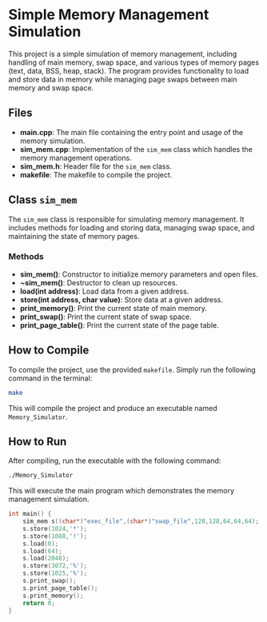 
# Simple Memory Management Simulation

This project is a simple simulation of memory management, including handling of main memory, swap space, and various types of memory pages (text, data, BSS, heap, stack). The program provides functionality to load and store data in memory while managing page swaps between main memory and swap space.

## Files

- **main.cpp**: The main file containing the entry point and usage of the memory simulation.
- **sim_mem.cpp**: Implementation of the `sim_mem` class which handles the memory management operations.
- **sim_mem.h**: Header file for the `sim_mem` class.
- **makefile**: The makefile to compile the project.

## Class `sim_mem`

The `sim_mem` class is responsible for simulating memory management. It includes methods for loading and storing data, managing swap space, and maintaining the state of memory pages.

### Methods

- **sim_mem()**: Constructor to initialize memory parameters and open files.
- **~sim_mem()**: Destructor to clean up resources.
- **load(int address)**: Load data from a given address.
- **store(int address, char value)**: Store data at a given address.
- **print_memory()**: Print the current state of main memory.
- **print_swap()**: Print the current state of swap space.
- **print_page_table()**: Print the current state of the page table.

## How to Compile

To compile the project, use the provided `makefile`. Simply run the following command in the terminal:

```sh
make
```

This will compile the project and produce an executable named `Memory_Simulator`.

## How to Run

After compiling, run the executable with the following command:

```sh
./Memory_Simulator
```

This will execute the main program which demonstrates the memory management simulation.

```cpp
int main() {
    sim_mem s((char*)"exec_file",(char*)"swap_file",128,128,64,64,64);
    s.store(1024,'*');
    s.store(1088,'!');
    s.load(0);
    s.load(64);
    s.load(2048);
    s.store(3072,'%');
    s.store(1025,'%');
    s.print_swap();
    s.print_page_table();
    s.print_memory();
    return 0;
}
```





